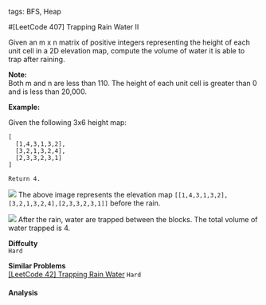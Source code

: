 tags: BFS, Heap

#[LeetCode 407] Trapping Rain Water II

Given an m x n matrix of positive integers representing the height of each unit cell in a 2D elevation map, 
compute the volume of water it is able to trap after raining.

**Note:**  
Both m and n are less than 110. The height of each unit cell is greater than 0 and is less than 20,000.

**Example:**

Given the following 3x6 height map:

    [
      [1,4,3,1,3,2],
      [3,2,1,3,2,4],
      [2,3,3,2,3,1]
    ]

    Return 4.

![](https://leetcode.com/static/images/problemset/rainwater_empty.png)
The above image represents the elevation map `[[1,4,3,1,3,2],[3,2,1,3,2,4],[2,3,3,2,3,1]]` before the rain.

![](https://leetcode.com/static/images/problemset/rainwater_fill.png)
After the rain, water are trapped between the blocks. The total volume of water trapped is 4.


**Diffculty**  
`Hard`

**Similar Problems**  
[[LeetCode 42] Trapping Rain Water]() `Hard`


#### Analysis


